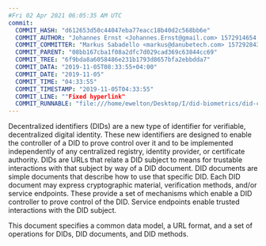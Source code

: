 ```yaml
---
#Fri 02 Apr 2021 06:05:35 AM UTC
commit:
  COMMIT_HASH: "d612653d50c44047eba77eacc18b40d2c568bb6e"
  COMMIT_AUTHOR: "Johannes Ernst <Johannes.Ernst@gmail.com> 1572914654 -0800"
  COMMIT_COMMITTER: "Markus Sabadello <markus@danubetech.com> 1572928435 +0400"
  COMMIT_PARENT: "08bb167cba1f08a2dfc7d029cad369c63844cc69"
  COMMIT_TREE: "6f9bda8a6058486e231b1793d8657bfa2ebbdda7"
  COMMIT_DATA: "2019-11-05T08:33:55+04:00"
  COMMIT_DATE: "2019-11-05"
  COMMIT_TIME: "04:33:55"
  COMMIT_TIMESTAMP: "2019-11-05T04:33:55"
  COMMIT_LINE: ""Fixed hyperlink"
  COMMIT_RUNNABLE: "file:///home/ewelton/Desktop/I/did-biometrics/did-core-dataset/analysis/gitinfo/d612653d50c44047eba77eacc18b40d2c568bb6e/snapshot/index.html"
---
```


<section id="abstract">
<p>
<a>Decentralized identifiers</a> (DIDs) are a new type of identifier for
verifiable, decentralized digital identity. These new identifiers
are designed to enable the controller of a <a>DID</a> to prove control over
it and to be implemented independently of any centralized registry,
identity provider, or certificate authority. <a>DIDs</a> are URLs that relate
a <a>DID subject</a> to means for trustable interactions with that subject by way
of a <a>DID document</a>. <a>DID documents</a> are simple documents that describe how
to use that specific <a>DID</a>. Each <a>DID document</a> may express cryptographic
material, verification methods, and/or <a>service endpoints</a>. These provide
a set of mechanisms which enable a <a>DID controller</a> to prove control of the
<a>DID</a>. <a>Service endpoints</a> enable trusted interactions with the <a>DID
subject</a>.
    </p>
<p>
This document specifies a common data model, a URL format, and a set of operations for
<a>DIDs</a>, DID documents, and DID methods.
    </p>
</section>
